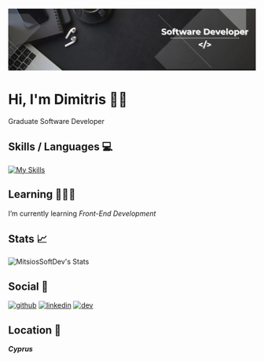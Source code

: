 ![Graduate Software Developer](https://github.com/MitsiosSoftDev/MitsiosSoftDev/blob/main/Banner.png)

# Hi, I'm Dimitris 👋🏻
Graduate Software Developer

## Skills / Languages 💻 


[![My Skills](https://skillicons.dev/icons?i=html,css,js,ts,bootstrap,nodejs,react,java,figma,azure,py,sass,github,vscode,idea&perline=5)](https://skillicons.dev)


## Learning 👨🏻‍💻

I’m currently learning *Front-End Development* 

## Stats 📈

![MitsiosSoftDev's Stats](https://github-readme-stats.vercel.app/api?username=MitsiosSoftDev&theme=vue-dark&show_icons=true&hide_border=true&count_private=true)

## Social 🔗

[<img src='https://cdn.jsdelivr.net/npm/simple-icons@3.0.1/icons/github.svg' alt='github' height='40'>](https://github.com/MitsiosSoftDev)    [<img src='https://cdn.jsdelivr.net/npm/simple-icons@3.0.1/icons/linkedin.svg' alt='linkedin' height='40'>](https://www.linkedin.com/in/dimitris-erotokritou/)    [<img src='https://cdn.jsdelivr.net/npm/simple-icons@3.0.1/icons/dev-dot-to.svg' alt='dev' height='40'>](https://dev.to/dimitris_erotokritou)

## Location 📍

 ***Cyprus***
